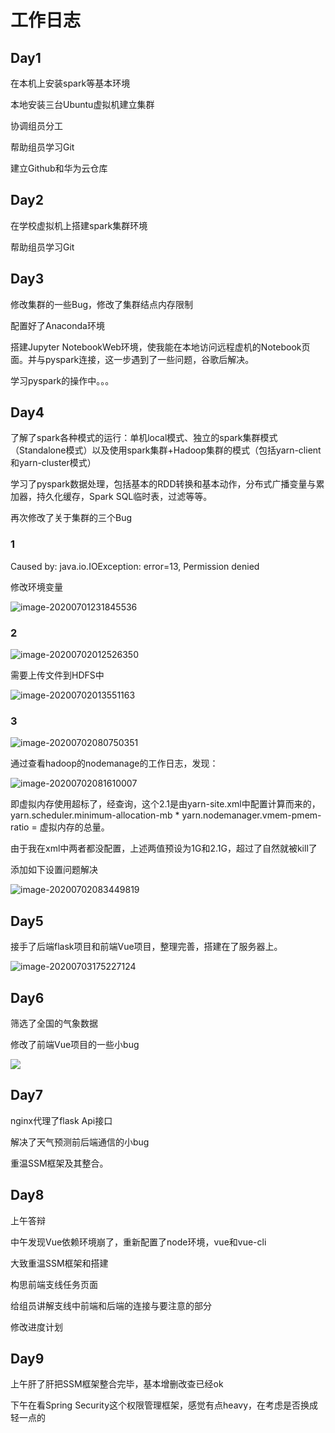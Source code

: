 # 工作日志

## Day1

在本机上安装spark等基本环境

本地安装三台Ubuntu虚拟机建立集群

协调组员分工

帮助组员学习Git

建立Github和华为云仓库

## Day2

在学校虚拟机上搭建spark集群环境

帮助组员学习Git

## Day3

修改集群的一些Bug，修改了集群结点内存限制

配置好了Anaconda环境

搭建Jupyter NotebookWeb环境，使我能在本地访问远程虚机的Notebook页面。并与pyspark连接，这一步遇到了一些问题，谷歌后解决。

学习pyspark的操作中。。。

## Day4

了解了spark各种模式的运行：单机local模式、独立的spark集群模式（Standalone模式）以及使用spark集群+Hadoop集群的模式（包括yarn-client和yarn-cluster模式）

学习了pyspark数据处理，包括基本的RDD转换和基本动作，分布式广播变量与累加器，持久化缓存，Spark SQL临时表，过滤等等。

再次修改了关于集群的三个Bug

### 1

Caused by: java.io.IOException: error=13, Permission denied

修改环境变量

![image-20200701231845536](http://image.hihia.top/Screenshot/20200702170718.png)

### 2

![image-20200702012526350](http://image.hihia.top/Screenshot/20200702170738.png)

需要上传文件到HDFS中

![image-20200702013551163](http://image.hihia.top/Screenshot/20200702170743.png)

### 3

![image-20200702080750351](http://image.hihia.top/Screenshot/20200702170828.png)

通过查看hadoop的nodemanage的工作日志，发现：

![image-20200702081610007](http://image.hihia.top/Screenshot/20200702170830.png)

即虚拟内存使用超标了，经查询，这个2.1是由yarn-site.xml中配置计算而来的，yarn.scheduler.minimum-allocation-mb * yarn.nodemanager.vmem-pmem-ratio = 虚拟内存的总量。

由于我在xml中两者都没配置，上述两值预设为1G和2.1G，超过了自然就被kill了

添加如下设置问题解决

![image-20200702083449819](http://image.hihia.top/Screenshot/20200702170833.png)

## Day5

接手了后端flask项目和前端Vue项目，整理完善，搭建在了服务器上。

![image-20200703175227124](http://image.hihia.top/Screenshot/20200703175229.png)

## Day6

筛选了全国的气象数据

修改了前端Vue项目的一些小bug

![](http://image.hihia.top/Screenshot/20200704172434.png)

## Day7

nginx代理了flask Api接口

解决了天气预测前后端通信的小bug

重温SSM框架及其整合。

## Day8

上午答辩

中午发现Vue依赖环境崩了，重新配置了node环境，vue和vue-cli

大致重温SSM框架和搭建

构思前端支线任务页面

给组员讲解支线中前端和后端的连接与要注意的部分

修改进度计划

## Day9

上午肝了肝把SSM框架整合完毕，基本增删改查已经ok

下午在看Spring Security这个权限管理框架，感觉有点heavy，在考虑是否换成轻一点的